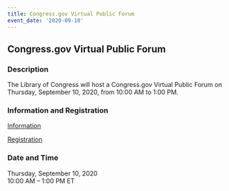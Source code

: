 ```yaml
---
title: Congress.gov Virtual Public Forum
event_date: '2020-09-10'
---
```


## Congress.gov Virtual Public Forum

### Description
The Library of Congress will host a Congress.gov Virtual Public Forum on Thursday, September 10, 2020, from 10:00 AM to 1:00 PM.   

### Information and Registration 
[Information](https://blogs.loc.gov/law/2020/08/announcing-a-congress-gov-virtual-public-forum-on-september-10th)   

[Registration](https://locgov.webex.com/locgov/onstage/g.php?MTID=ea124e04ac4df7f67d506ec7b1969ddca)  

### Date and Time
Thursday, September 10, 2020  
10:00 AM – 1:00 PM ET
